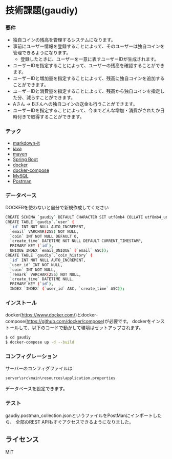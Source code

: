 # 技術課題(gaudiy)


### 要件

  - 独自コインの残高を管理するシステムになります。
  - 事前にユーザー情報を登録することによって、そのユーザーは独自コインを管理できるようになります。
      - 登録したときに、ユーザーを一意に表すユーザーIDが生成されます。
  - ユーザーIDを指定することによって、ユーザーの残高を確認することができます。
  - ユーザーIDと増加量を指定することによって、残高に独自コインを追加することができます。
  - ユーザーIDと消費量を指定することによって、残高から独自コインを指定した分、減らすことができます。
  - Aさん → Bさんへの独自コインの送金も行うことができます。
  - ユーザーIDを指定することによって、今までどんな増加・消費がされたか日時付きで取得することができます。

### テック

* [markdown-it](https://github.com/markdown-it/markdown-it)
* [java](https://www.java.com/)
* [maven](https://maven.apache.org/)
* [Spring Boot](https://spring.io/projects/spring-boot)
* [docker](https://www.docker.com/)
* [docker-compose](https://github.com/docker/compose)
* [MySQL](https://www.mysql.com/)
* [Postman](https://www.postman.com/)

### データベース

DOCKERを使わないと自分で新規作成してください

```sh
CREATE SCHEMA `gaudiy` DEFAULT CHARACTER SET utf8mb4 COLLATE utf8mb4_unicode_ci ;
CREATE TABLE `gaudiy`.`user` (
  `id` INT NOT NULL AUTO_INCREMENT,
  `email` VARCHAR(255) NOT NULL,
  `coin` INT NOT NULL DEFAULT 0,
  `create_time` DATETIME NOT NULL DEFAULT CURRENT_TIMESTAMP,
  PRIMARY KEY (`id`),
  UNIQUE INDEX `email_UNIQUE` (`email` ASC));
CREATE TABLE `gaudiy`.`coin_history` (
  `id` INT NOT NULL AUTO_INCREMENT,
  `user_id` INT NOT NULL,
  `coin` INT NOT NULL,
  `remark` VARCHAR(255) NOT NULL,
  `create_time` DATETIME NULL,
  PRIMARY KEY (`id`),
  INDEX `INDEX` (`user_id` ASC, `create_time` ASC));


```

### インストール

docker(https://www.docker.com/)とdocker-compose(https://github.com/docker/compose)が必要です。
dockerをインストールして、以下のコードで動かして環境はセットアップされます。

```sh
$ cd gaudiy
$ docker-compose up -d --build
```

### コンフィグレーション

サーバーのコンフィグファイルは
```sh
server\src\main\resources\application.properties
```

データベースを設定できます。


### テスト
gaudiy.postman_collection.jsonというファイルをPostManにインポートしたら、
全部のREST APIもすぐアクセスできるようになりました。


ライセンス
----

MIT
